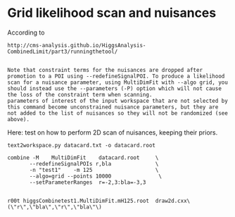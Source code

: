 Grid likelihood scan and nuisances
====

According to
    
    http://cms-analysis.github.io/HiggsAnalysis-CombinedLimit/part3/runningthetool/

    
    Note that constraint terms for the nuisances are dropped after promotion to a POI using --redefineSignalPOI. To produce a likelihood scan for a nuisance parameter, using MultiDimFit with --algo grid, you should instead use the --parameters (-P) option which will not cause the loss of the constraint term when scanning.
    parameters of interest of the input workspace that are not selected by this command become unconstrained nuisance parameters, but they are not added to the list of nuisances so they will not be randomized (see above).

Here: test on how to perform 2D scan of nuisances, keeping their priors.

    text2workspace.py datacard.txt -o datacard.root
    
    combine -M    MultiDimFit    datacard.root     \
           --redefineSignalPOIs r,bla              \
           -n "test1"    -m 125                    \
           --algo=grid --points 10000               \
           --setParameterRanges  r=-2,3:bla=-3,3      

    
    r00t higgsCombinetest1.MultiDimFit.mH125.root  draw2d.cxx\(\"r\",\"bla\",\"r\",\"bla\"\)    
    